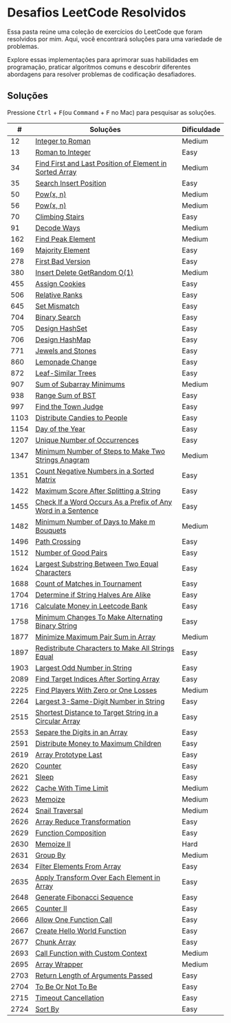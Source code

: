 
# Desafios LeetCode Resolvidos

Essa pasta reúne uma coleção de exercícios do LeetCode que foram resolvidos por mim. Aqui, você encontrará soluções para uma variedade de problemas.

Explore essas implementações para aprimorar suas habilidades em programação, praticar algoritmos comuns e descobrir diferentes abordagens para resolver problemas de codificação desafiadores.

## Soluções

Pressione <kbd>Ctrl</kbd> + <kbd>F</kbd>(ou <kbd>Command</kbd> + <kbd>F</kbd> no Mac) para pesquisar as soluções.

| #    | Soluções                                                                                                                     | Dificuldade |
| ---- | ----------------------------------------------------------------------------------------------------------------------------- | ----------- |
| 12   | [Integer to Roman](/LeetCode/solutions/12%20-%20Integer%20to%20Roman.js)                                                   | Medium      |
| 13   | [Roman to Integer](/LeetCode/solutions/13%20-%20Roman%20to%20Integer.js)                                                   | Easy        |
| 34   | [Find First and Last Position of Element in Sorted Array](/LeetCode/solutions/34%20-%20Find%20First%20and%20Last%20Position%20of%20Element%20in%20Sorted%20Array.js) | Medium      |
| 35   | [Search Insert Position](/LeetCode/solutions/35%20-%20Search%20Insert%20Position.js)                                         | Easy        |
| 50   | [Pow(x, n)](/LeetCode/solutions/50%20-%20Pow(x,%20n).js)                                         | Medium        |
| 56   | [Pow(x, n)](/LeetCode/solutions/56%20-%20Merge%20Intervals.js)                                         | Medium        |
| 70   | [Climbing Stairs](/LeetCode/solutions/70%20-%20Climbing%20Stairs.js)                                         | Easy        |
| 91   | [Decode Ways](/LeetCode/solutions/91%20-%20Decode%20Ways.js)                                                                 | Medium      |
| 162   | [Find Peak Element](/LeetCode/solutions/162%20-%20Find%20Peak%20Element.js)                                                                 | Medium      |
| 169  | [Majority Element](/LeetCode/solutions/169%20-%20Majority%20Element.js)                                                      | Easy        |
| 278  | [First Bad Version](/LeetCode/solutions/278%20-%20First%20Bad%20Version.js)                                                  | Easy        |
| 380  | [Insert Delete GetRandom O(1)](/LeetCode/solutions/380%20-%20Insert%20Delete%20GetRandom%20O(1).js)                                                  | Medium        |
| 455  | [Assign Cookies](/LeetCode/solutions/455%20-%20Assign%20Cookies.js)                                                          | Easy        |
| 506  | [Relative Ranks](/LeetCode/solutions/506%20-%20Relative%20Ranks.js)                                                          | Easy        |
| 645  | [Set Mismatch](/LeetCode/solutions/645%20-%20Set%20Mismatch.js)                                                          | Easy        |
| 704  | [Binary Search](/LeetCode/solutions/704%20-%20Binary%20Search.js)                                                              | Easy        |
| 705  | [Design HashSet](/LeetCode/solutions/705%20-%20Design%20HashSet.js)                                                              | Easy        |
| 706  | [Design HashMap](/LeetCode/solutions/706%20-%20Design%20HashMap.js)                                                              | Easy        |
| 771  | [Jewels and Stones](/LeetCode/solutions/771%20-%20Jewels%20and%20Stones.js)                                                              | Easy        |
| 860  | [Lemonade Change](/LeetCode/solutions/860%20-%20Lemonade%20Change.js)                                                        | Easy        |
| 872  | [Leaf-Similar Trees](/LeetCode/solutions/872%20-%20Leaf-Similar%20Trees.js)                                                        | Easy        |
| 907  | [Sum of Subarray Minimums](/LeetCode/solutions/907%20-%20Sum%20of%20Subarray%20Minimums.js)                                                        | Medium        |
| 938  | [Range Sum of BST](/LeetCode/solutions/938%20-%20Range%20Sum%20of%20BST.js)                                                        | Easy        |
| 997  | [Find the Town Judge](/LeetCode/solutions/997%20-%20Find%20the%20Town%20Judge.js)                                                        | Easy        |
| 1103 | [Distribute Candies to People](/LeetCode/solutions/1103%20-%20Distribute%20Candies%20to%20People.js)                         | Easy        |
| 1154 | [Day of the Year](/LeetCode/solutions/1154%20-%20Day%20of%20the%20Year.js)                                                  | Easy        |
| 1207 | [Unique Number of Occurrences](/LeetCode/solutions/1207%20-%20Unique%20Number%20of%20Occurrences.js)                                                  | Easy        |
| 1347 | [Minimum Number of Steps to Make Two Strings Anagram](/LeetCode/solutions/1347%20-%20Minimum%20Number%20of%20Steps%20to%20Make%20Two%20Strings%20Anagram.js)                                                  | Medium        |
| 1351 | [Count Negative Numbers in a Sorted Matrix](/LeetCode/solutions/1351%20-%20Count%20Negative%20Numbers%20in%20a%20Sorted%20Matrix.js)                                                  | Easy        |
| 1422 | [Maximum Score After Splitting a String](/LeetCode/solutions/1422%20-%20Maximum%20Score%20After%20Splitting%20a%20String.js)                                                  | Easy        |
| 1455 | [Check If a Word Occurs As a Prefix of Any Word in a Sentence](/LeetCode/solutions/1455%20-%20Check%20If%20a%20Word%20Occurs%20As%20a%20Prefix%20of%20Any%20Word%20in%20a%20Sentence.js)                                                  | Easy        |
| 1482 | [Minimum Number of Days to Make m Bouquets](/LeetCode/solutions/1482%20-%20Minimum%20Number%20of%20Days%20to%20Make%20m%20Bouquets.js)                                      | Medium      |
| 1496 | [Path Crossing](/LeetCode/solutions/1496%20-%20Path%20Crossing.js)                                                           | Easy        |
| 1512 | [Number of Good Pairs](/LeetCode/solutions/1512%20-%20Number%20of%20Good%20Pairs.js)                                                           | Easy        |
| 1624 | [Largest Substring Between Two Equal Characters](/LeetCode/solutions/1624%20-%20Largest%20Substring%20Between%20Two%20Equal%20Characters.js)                                      | Easy        |
| 1688 | [Count of Matches in Tournament](/LeetCode/solutions/1688%20-%20Count%20of%20Matches%20in%20Tournament.js)                                      | Easy        |
| 1704 | [Determine if String Halves Are Alike](/LeetCode/solutions/1704%20-%20Determine%20if%20String%20Halves%20Are%20Alike.js)                                      | Easy        |
| 1716 | [Calculate Money in Leetcode Bank](/LeetCode/solutions/1716%20-%20Calculate%20Money%20in%20Leetcode%20Bank.js)               | Easy        |
| 1758 | [Minimum Changes To Make Alternating Binary String](/LeetCode/solutions/1758%20-%20Minimum%20Changes%20To%20Make%20Alternating%20Binary%20String.js)                           | Easy        |
| 1877 | [Minimize Maximum Pair Sum in Array](/LeetCode/solutions/1877%20-%20Minimize%20Maximum%20Pair%20Sum%20in%20Array.js)                           | Medium        |
| 1897 | [Redistribute Characters to Make All Strings Equal](/LeetCode/solutions/1897%20-%20Redistribute%20Characters%20to%20Make%20All%20Strings%20Equal.js)                           | Easy        |
| 1903 | [Largest Odd Number in String](/LeetCode/solutions/1903%20-%20Largest%20Odd%20Number%20in%20String.js)                       | Easy        |
| 2089 | [Find Target Indices After Sorting Array](/LeetCode/solutions/2089%20-%20Find%20Target%20Indices%20After%20Sorting%20Array.js) | Easy        |
| 2225 | [Find Players With Zero or One Losses](/LeetCode/solutions/2225%20-%20Find%20Players%20With%20Zero%20or%20One%20Losses.js) | Medium        |
| 2264 | [Largest 3-Same-Digit Number in String](/LeetCode/solutions/2264%20-%20Largest%203-Same-Digit%20Number%20in%20String.js)   | Easy        |
| 2515 | [Shortest Distance to Target String in a Circular Array](/LeetCode/solutions/2515%20-%20Shortest%20Distance%20to%20Target%20String%20in%20a%20Circular%20Array.js)                                                       | Easy      |
| 2553 | [Separe the Digits in an Array](/LeetCode/solutions/2553%20-%20Separe%20the%20Digits%20in%20an%20Array.js)                 | Easy        |
| 2591 | [Distribute Money to Maximum Children](/LeetCode/solutions/2591%20-%20Distribute%20Money%20to%20Maximum%20Children.js)       | Easy        |
| 2619 | [Array Prototype Last](/LeetCode/solutions/2619%20-%20Array%20Prototype%20Last.js)                                         | Easy        |
| 2620 | [Counter](/LeetCode/solutions/2620%20-%20Counter.js)                                                                         | Easy        |
| 2621 | [Sleep](/LeetCode/solutions/2621%20-%20Sleep.js)                                                                               | Easy        |
| 2622 | [Cache With Time Limit](/LeetCode/solutions/2622%20-%20Cache%20With%20Time%20Limit.js)                                     | Medium      |
| 2623 | [Memoize](/LeetCode/solutions/2623%20-%20Memoize.js)                                                                          | Medium      |
| 2624 | [Snail Traversal](/LeetCode/solutions/2624%20-%20Snail%20Traversal.js)                                                       | Medium      |
| 2626 | [Array Reduce Transformation](/LeetCode/solutions/2626%20-%20Array%20Reduce%20Transformation.js)                           | Easy        |
| 2629 | [Function Composition](/LeetCode/solutions/2629%20-%20Function%20Composition.js)                                             | Easy        |
| 2630 | [Memoize II](/LeetCode/solutions/2630%20-%20Memoize%20II.js)                                                                 | Hard        |
| 2631 | [Group By](/LeetCode/solutions/2631%20-%20Group%20By.js)                                                                     | Medium      |
| 2634 | [Filter Elements From Array](/LeetCode/solutions/2634%20-%20Filter%20Elements%20From%20Array.js)                           | Easy        |
| 2635 | [Apply Transform Over Each Element in Array](/LeetCode/solutions/2635%20-%20Apply%20Transform%20Over%20Each%20Element%20in%20Array.js) | Easy        |
| 2648 | [Generate Fibonacci Sequence](/LeetCode/solutions/2648%20-%20Generate%20Fibonacci%20Sequence.js)                           | Easy        |
| 2665 | [Counter II](/LeetCode/solutions/2665%20-%20Counter%20II.js)                                                                 | Easy        |
| 2666 | [Allow One Function Call](/LeetCode/solutions/2666%20-%20Allow%20One%20Function%20Call.js)                                   | Easy        |
| 2667 | [Create Hello World Function](/LeetCode/solutions/2667%20-%20Create%20Hello%20World%20Function.js)                           | Easy        |
| 2677 | [Chunk Array](/LeetCode/solutions/2677%20-%20Chunk%20Array.js)                                                               | Easy        |
| 2693 | [Call Function with Custom Context](/LeetCode/solutions/2693%20-%20Call%20Function%20with%20Custom%20Context.js)                                                               | Medium        |
| 2695 | [Array Wrapper](/LeetCode/solutions/2695%20-%20Array%20Wrapper.js)                                                               | Medium        |
| 2703 | [Return Length of Arguments Passed](/LeetCode/solutions/2703%20-%20Return%20Length%20of%20Arguments%20Passed.js)                                                               | Easy        |
| 2704 | [To Be Or Not To Be](/LeetCode/solutions/2704%20-%20To%20Be%20Or%20Not%20To%20Be.js)                                                               | Easy        |
| 2715 | [Timeout Cancellation](/LeetCode/solutions/2715%20-%20Timeout%20Cancellation.js)                                                               | Easy        |
| 2724 | [Sort By](/LeetCode/solutions/2724%20-%20Sort%20By.js)                                                               | Easy        |